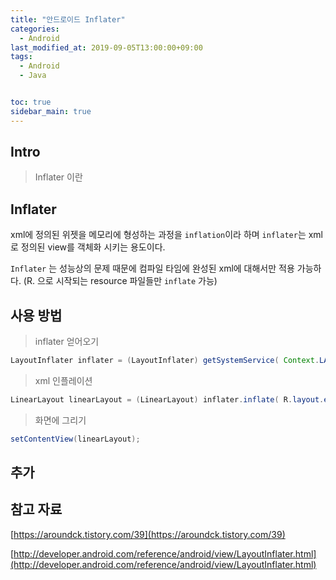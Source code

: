 ```yaml
---
title: "안드로이드 Inflater"
categories: 
  - Android
last_modified_at: 2019-09-05T13:00:00+09:00
tags: 
  - Android
  - Java


toc: true
sidebar_main: true
---
```


## Intro

> Inflater 이란

## Inflater

xml에 정의된 위젯을 메모리에 형성하는 과정을 `inflation`이라 하며 `inflater`는 xml로 정의된 view를 객체화 시키는 용도이다. 

 `Inflater` 는 성능상의 문제 때문에 컴파일 타임에 완성된 xml에 대해서만 적용 가능하다. (R. 으로 시작되는 resource 파일들만 `inflate` 가능)


## 사용 방법

> inflater 얻어오기

```java
LayoutInflater inflater = (LayoutInflater) getSystemService( Context.LAYOUT_INFLATER_SERVICE );
```

> xml 인플레이션

```Java
LinearLayout linearLayout = (LinearLayout) inflater.inflate( R.layout.example_activity, null );
```

> 화면에 그리기

```java
setContentView(linearLayout);
```

## 추가

## 참고 자료

[https://aroundck.tistory.com/39](https://aroundck.tistory.com/39)

[http://developer.android.com/reference/android/view/LayoutInflater.html](http://developer.android.com/reference/android/view/LayoutInflater.html)